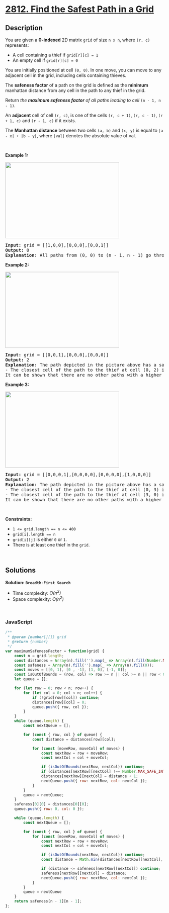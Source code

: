 # [2812. Find the Safest Path in a Grid](https://leetcode.com/problems/find-the-safest-path-in-a-grid)

## Description

<div class="elfjS" data-track-load="description_content"><p>You are given a <strong>0-indexed</strong> 2D matrix <code>grid</code> of size <code>n x n</code>, where <code>(r, c)</code> represents:</p>

<ul>
	<li>A cell containing a thief if <code>grid[r][c] = 1</code></li>
	<li>An empty cell if <code>grid[r][c] = 0</code></li>
</ul>

<p>You are initially positioned at cell <code>(0, 0)</code>. In one move, you can move to any adjacent cell in the grid, including cells containing thieves.</p>

<p>The <strong>safeness factor</strong> of a path on the grid is defined as the <strong>minimum</strong> manhattan distance from any cell in the path to any thief in the grid.</p>

<p>Return <em>the <strong>maximum safeness factor</strong> of all paths leading to cell </em><code>(n - 1, n - 1)</code><em>.</em></p>

<p>An <strong>adjacent</strong> cell of cell <code>(r, c)</code>, is one of the cells <code>(r, c + 1)</code>, <code>(r, c - 1)</code>, <code>(r + 1, c)</code> and <code>(r - 1, c)</code> if it exists.</p>

<p>The <strong>Manhattan distance</strong> between two cells <code>(a, b)</code> and <code>(x, y)</code> is equal to <code>|a - x| + |b - y|</code>, where <code>|val|</code> denotes the absolute value of val.</p>

<p>&nbsp;</p>
<p><strong class="example">Example 1:</strong></p>
<img alt="" src="https://assets.leetcode.com/uploads/2023/07/02/example1.png" style="width: 362px; height: 242px;">
<pre><strong>Input:</strong> grid = [[1,0,0],[0,0,0],[0,0,1]]
<strong>Output:</strong> 0
<strong>Explanation:</strong> All paths from (0, 0) to (n - 1, n - 1) go through the thieves in cells (0, 0) and (n - 1, n - 1).
</pre>

<p><strong class="example">Example 2:</strong></p>
<img alt="" src="https://assets.leetcode.com/uploads/2023/07/02/example2.png" style="width: 362px; height: 242px;">
<pre><strong>Input:</strong> grid = [[0,0,1],[0,0,0],[0,0,0]]
<strong>Output:</strong> 2
<strong>Explanation:</strong> The path depicted in the picture above has a safeness factor of 2 since:
- The closest cell of the path to the thief at cell (0, 2) is cell (0, 0). The distance between them is | 0 - 0 | + | 0 - 2 | = 2.
It can be shown that there are no other paths with a higher safeness factor.
</pre>

<p><strong class="example">Example 3:</strong></p>
<img alt="" src="https://assets.leetcode.com/uploads/2023/07/02/example3.png" style="width: 362px; height: 242px;">
<pre><strong>Input:</strong> grid = [[0,0,0,1],[0,0,0,0],[0,0,0,0],[1,0,0,0]]
<strong>Output:</strong> 2
<strong>Explanation:</strong> The path depicted in the picture above has a safeness factor of 2 since:
- The closest cell of the path to the thief at cell (0, 3) is cell (1, 2). The distance between them is | 0 - 1 | + | 3 - 2 | = 2.
- The closest cell of the path to the thief at cell (3, 0) is cell (3, 2). The distance between them is | 3 - 3 | + | 0 - 2 | = 2.
It can be shown that there are no other paths with a higher safeness factor.
</pre>

<p>&nbsp;</p>
<p><strong>Constraints:</strong></p>

<ul>
	<li><code>1 &lt;= grid.length == n &lt;= 400</code></li>
	<li><code>grid[i].length == n</code></li>
	<li><code>grid[i][j]</code> is either <code>0</code> or <code>1</code>.</li>
	<li>There is at least one thief in the <code>grid</code>.</li>
</ul>
</div>

<p>&nbsp;</p>

## Solutions

**Solution: `Breadth-First Search`**
- Time complexity: <em>O(n<sup>2</sup>)</em>
- Space complexity: <em>O(n<sup>2</sup>)</em>

<p>&nbsp;</p>

### **JavaScript**

```js
/**
 * @param {number[][]} grid
 * @return {number}
 */
var maximumSafenessFactor = function(grid) {
    const n = grid.length;
    const distances = Array(n).fill('').map(_ => Array(n).fill(Number.MAX_SAFE_INTEGER));
    const safeness = Array(n).fill('').map(_ => Array(n).fill(0));
    const moves = [[0, 1], [0 , -1], [1, 0], [-1, 0]];
    const isOutOfBounds = (row, col) => row >= n || col >= n || row < 0 || col < 0;
    let queue = [];

    for (let row = 0; row < n; row++) {
        for (let col = 0; col < n; col++) {
            if (!grid[row][col]) continue;
            distances[row][col] = 0;
            queue.push({ row, col });
        }
    }
    while (queue.length) {
        const nextQueue = [];

        for (const { row, col } of queue) {
            const distance = distances[row][col];

            for (const [moveRow, moveCol] of moves) {
                const nextRow = row + moveRow;
                const nextCol = col + moveCol;

                if (isOutOfBounds(nextRow, nextCol)) continue;
                if (distances[nextRow][nextCol] !== Number.MAX_SAFE_INTEGER) continue;
                distances[nextRow][nextCol] = distance + 1;
                nextQueue.push({ row: nextRow, col: nextCol });
            }
        }
        queue = nextQueue;
    }
    safeness[0][0] = distances[0][0];
    queue.push({ row: 0, col: 0 });

    while (queue.length) {
        const nextQueue = [];

        for (const { row, col } of queue) {
            for (const [moveRow, moveCol] of moves) {
                const nextRow = row + moveRow;
                const nextCol = col + moveCol;

                if (isOutOfBounds(nextRow, nextCol)) continue;
                const distance = Math.min(distances[nextRow][nextCol], safeness[row][col]);

                if (distance <= safeness[nextRow][nextCol]) continue;
                safeness[nextRow][nextCol] = distance;
                nextQueue.push({ row: nextRow, col: nextCol });
            }
        }
        queue = nextQueue
    }
    return safeness[n - 1][n - 1];
};
```
